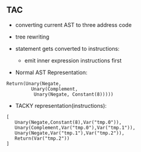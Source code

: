 ## TAC
* converting current AST to three address code
* tree rewriting
* statement gets converted to instructions:
   * emit inner expression instructions first

* Normal AST Representation:

```
Return(Unary(Negate,
	     Unary(Complement,
		  Unary(Negate, Constant(8)))))
```

* TACKY representation(instructions):

```
[
   Unary(Negate,Constant(8),Var("tmp.0")),
   Unary(Complement,Var("tmp.0"),Var("tmp.1")),
   Unary(Negate,Var("tmp.1"),Var("tmp.2")),
   Return(Var("tmp.2"))
]
```

